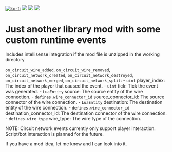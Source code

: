 [![ko-fi](https://img.shields.io/badge/Ko--fi-Donate%20-hotpink?logo=kofi&logoColor=white&style=for-the-badge)](https://ko-fi.com/protocol1903) [![](https://img.shields.io/badge/dynamic/json?color=orange&label=Factorio&query=downloads_count&suffix=%20downloads&url=https%3A%2F%2Fmods.factorio.com%2Fapi%2Fmods%2Fperel&style=for-the-badge)](https://mods.factorio.com/mod/perel) [![](https://img.shields.io/badge/Discord-Community-blue?style=for-the-badge)](https://discord.gg/K3fXMGVc4z) [![](https://img.shields.io/badge/Github-Source-green?style=for-the-badge)](https://github.com/protocol-1903/perel)

# Just another library mod with some custom runtime events

Includes intellisense integration if the mod file is unzipped in the working directory

`on_circuit_wire_added`, `on_circuit_wire_removed`, `on_circuit_network_created`, `on_circuit_network_destroyed`, `on_circuit_network_merged`, `on_circuit_network_split`:
    - `uint` player_index: The index of the player that caused the event.
    - `uint` tick: Tick the event was generated.
    - `LuaEntity` source: The source entity of the wire connection.
    - `defines.wire_connector_id` source_connector_id: The source connector of the wire connection.
    - `LuaEntity` destination: The destination entity of the wire connection.
    - `defines.wire_connector_id` destination_connector_id: The destination connector of the wire connection.
    - `defines.wire_type` wire_type: The wire type of the connection.

NOTE: Circuit network events currently only support player interaction. Script/bot interaction is planned for the future.

If you have a mod idea, let me know and I can look into it.